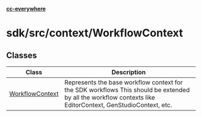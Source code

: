 [**cc-everywhere**](../../../../index.md)

<HorizontalLine />

# sdk/src/context/WorkflowContext

## Classes

| Class | Description |
| ------ | ------ |
| [WorkflowContext](classes/workflow-context.md) | Represents the base workflow context for the SDK workflows This should be extended by all the workflow contexts like EditorContext, GenStudioContext, etc. |
